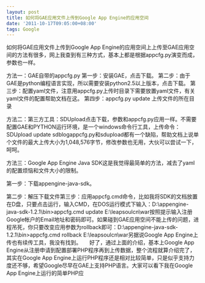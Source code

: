 ```yaml
---
layout: post
title: 如何将GAE应用文件上传到Google App Engine的应用空间
date: '2011-10-17T09:05:00+08:00'
tags: Google
---
```


如何将GAE应用文件上传到Google App Engine的应用空间上上传至GAE应用空间的方法有很多，网上我查到有三种方式，基本上都是根据appcfg.py演变而成，参数也一样。

方法一：GAE自带的appcfg.py
第一步：安装GAE，点击下载。
第二步：由于GAE是python编程语言实现，所以需要安装python2.5以上版本，点击下载。
第三步：配置yaml文件，注意用appcfg.py上传时目录下需要放置yaml文件，有关yaml文件的配置帮助文档在这。
第四步：appcfg.py update 上传文件的所在目录

方法二：第三方工具：SDUpload点击下载，参数和appcfg.py应用一样。不需要配置GAE和PYTHON运行环境，是一个windows命令行工具，上传命令：SDUpload update sdblogappcfg.py和sdupload都有一个缺陷，帮助文档上说单个文件的最大上传大小为1,048,576字节，修改参数也无用，大伙可以尝试一下，呵呵。

方法三：Google App Engine Java SDK这是我觉得最简单的方法，减去了yaml的配置烦恼和文件大小的限制。

第一步：下载appengine-java-sdk。

第二步：解压下载文件第三步：应用appcfg.cmd命令，比如我将SDK的文档放置在D盘，只要点击运行，输入CMD，在DOS运行模式下输入：D:\appengine-java-sdk-1.2.1\bin>appcfg.cmd update E:\leapsoulcn\war按照提示输入注册Google帐户的Email地址和密码即可。如果碰到GAE应用空间不能上传的问题，进程吊死，你只要改变应用参数为rollback即可：D:\appengine-java-sdk-1.2.1\bin>appcfg.cmd rollback E:\leapsoulcn\war另据说Google App Engine上传也有续传工具，我没有找到。　　好了，通过上面的介绍，基本上Google App Engine从注册申请到配置部署PHP程序再到上传数据，整个流程就算介绍完了，其实在Google App Engine上运行PHP程序还是相对比较简单，只是似乎支持力度还不够，希望Google尽早在GAE上支持PHP语言。大家可以看下我在Google App Engine上运行的简单PHP应
